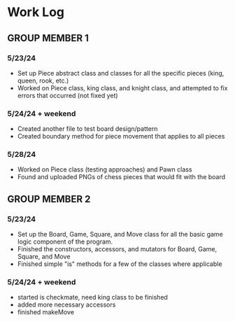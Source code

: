 # Work Log

## GROUP MEMBER 1

### 5/23/24

- Set up Piece abstract class and classes for all the specific pieces (king, queen, rook, etc.)
- Worked on Piece class, king class, and knight class, and attempted to fix errors that occurred (not fixed yet)

### 5/24/24 + weekend

- Created another file to test board design/pattern
- Created boundary method for piece movement that applies to all pieces

### 5/28/24
- Worked on Piece class (testing approaches) and Pawn class
- Found and uploaded PNGs of chess pieces that would fit with the board

## GROUP MEMBER 2

### 5/23/24

- Set up the Board, Game, Square, and Move class for all the basic game logic component of the program.
- Finished the constructors, accessors, and mutators for Board, Game, Square, and Move
- Finished simple "is" methods for a few of the classes where applicable

### 5/24/24 + weekend
- started is checkmate, need king class to be finished
- added more necessary accessors
- finished makeMove

